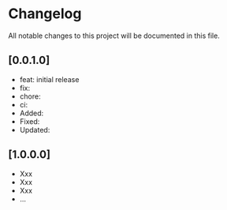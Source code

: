 # Changelog
All notable changes to this project will be documented in this file.

## [0.0.1.0]

- feat: initial release
- fix:
- chore:
- ci:
- Added:
- Fixed:
- Updated:

## [1.0.0.0]

- Xxx
- Xxx
- Xxx
- ...
